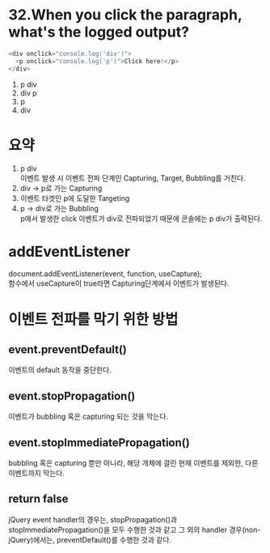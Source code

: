 # 32.When you click the paragraph, what's the logged output?

```javascript
<div onclick="console.log('div')">
  <p onclick="console.log('p')">Click here!</p>
</div>
```

1. p div
2. div p
3. p
4. div

# 요약

1. p div<br>
   이벤트 발생 시 이벤트 전파 단계인 Capturing, Target, Bubbling를 거친다. <br>
1. div -> p로 가는 Capturing<br>
1. 이벤트 타겟인 p에 도달한 Targeting<br>
1. p -> div로 가는 Bubbling<br>
   p에서 발생한 click 이벤트가 div로 전파되었기 때문에 콘솔에는 p div가 출력된다.

# addEventListener

document.addEventListener(event, function, useCapture);<br>
함수에서 useCapture이 true라면 Capturing단계에서 이벤트가 발생된다.

# 이벤트 전파를 막기 위한 방법

## event.preventDefault()

이벤트의 default 동작을 중단한다.

## event.stopPropagation()

이벤트가 bubbling 혹은 capturing 되는 것을 막는다.

## event.stopImmediatePropagation()

bubbling 혹은 capturing 뿐만 아니라, 해당 개체에 걸린 현재 이벤트를 제외한, 다른 이벤트까지 막는다.

## return false

jQuery event handler의 경우는, stopPropagation()과 stopImmediatePropagation()을 모두 수행한 것과 같고 그 외의 handler 경우(non-jQuery)에서는, preventDefault()를 수행한 것과 같다.
